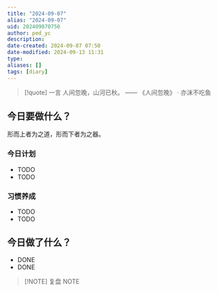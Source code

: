 ```yaml
---
title: "2024-09-07"
alias: "2024-09-07"
uid: 202409070750
author: ped_yc
description: 
date-created: 2024-09-07 07:50
date-modified: 2024-09-13 11:31
type: 
aliases: []
tags: [diary]
---
```


> [!quote] 一言
 人间忽晚，山河已秋。 —— 《人间忽晚》 · 亦沫不吃鱼

## 今日要做什么？

形而上者为之道，形而下者为之器。

### 今日计划

- TODO
- TODO

### 习惯养成

- TODO
- TODO

## 今日做了什么？

- DONE
- DONE

> [!NOTE] 复盘
> NOTE
